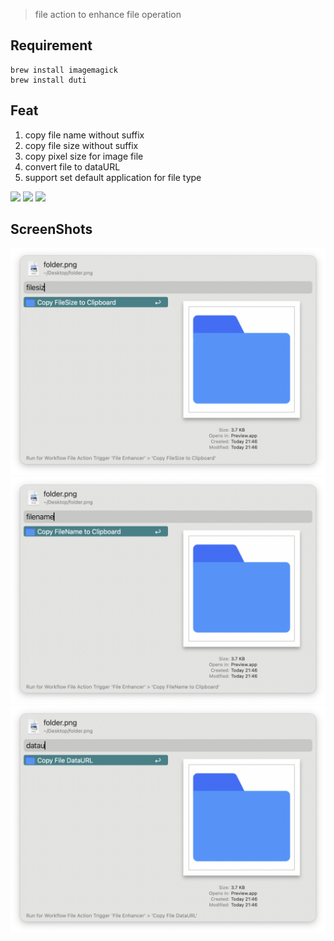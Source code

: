 > file action to enhance file operation


## Requirement

```
brew install imagemagick
brew install duti

```

## Feat

1. copy file name without suffix
2. copy file size without suffix
3. copy pixel size for image file
4. convert file to dataURL
5. support set default application for file type



![](https://img.shields.io/badge/version-v1.5-green?style=for-the-badge)
[![](https://img.shields.io/badge/download-click-blue?style=for-the-badge)](https://github.com/alanhg/alfred-workflows/raw/master/file-enhancer/File%20Enhancer.alfredworkflow)
[![](https://img.shields.io/badge/plist-link-important?style=for-the-badge)](https://raw.githubusercontent.com/alanhg/alfred-workflows/master/file-enhancer/src/info.plist)



<!-- more -->

## ScreenShots

![screenshot1.png](screenshot/screenshot1.png)
![screenshot1.png](screenshot/screenshot2.png)
![screenshot1.png](screenshot/screenshot3.png)
